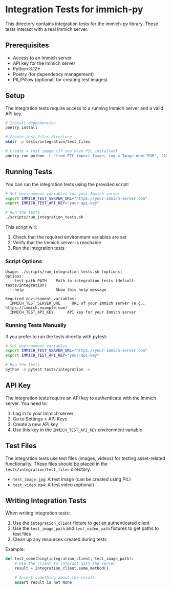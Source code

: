 # Integration Tests for immich-py

This directory contains integration tests for the immich-py library. These tests interact with a real Immich server.

## Prerequisites

- Access to an Immich server
- API key for the Immich server
- Python 3.12+
- Poetry (for dependency management)
- PIL/Pillow (optional, for creating test images)

## Setup

The integration tests require access to a running Immich server and a valid API key.

```bash
# Install dependencies
poetry install

# Create test files directory
mkdir -p tests/integration/test_files

# Create a test image (if you have PIL installed)
poetry run python -c "from PIL import Image; img = Image.new('RGB', (100, 100), color='red'); img.save('tests/integration/test_files/test_image.jpg')"
```

## Running Tests

You can run the integration tests using the provided script:

```bash
# Set environment variables for your Immich server
export IMMICH_TEST_SERVER_URL="https://your-immich-server.com"
export IMMICH_TEST_API_KEY="your-api-key"

# Run the tests
./scripts/run_integration_tests.sh
```

This script will:
1. Check that the required environment variables are set
2. Verify that the Immich server is reachable
3. Run the integration tests

### Script Options

```
Usage: ./scripts/run_integration_tests.sh [options]
Options:
  --test-path PATH    Path to integration tests (default: tests/integration)
  --help              Show this help message

Required environment variables:
  IMMICH_TEST_SERVER_URL     URL of your Immich server (e.g., https://immich.example.com)
  IMMICH_TEST_API_KEY      API key for your Immich server
```

### Running Tests Manually

If you prefer to run the tests directly with pytest:

```bash
# Set environment variables
export IMMICH_TEST_SERVER_URL="https://your-immich-server.com"
export IMMICH_TEST_API_KEY="your-api-key"

# Run the tests
python -m pytest tests/integration -v
```

## API Key

The integration tests require an API key to authenticate with the Immich server. You need to:

1. Log in to your Immich server
2. Go to Settings > API Keys
3. Create a new API key
4. Use this key in the `IMMICH_TEST_API_KEY` environment variable

## Test Files

The integration tests use test files (images, videos) for testing asset-related functionality. These files should be placed in the `tests/integration/test_files` directory.

- `test_image.jpg`: A test image (can be created using PIL)
- `test_video.mp4`: A test video (optional)

## Writing Integration Tests

When writing integration tests:

1. Use the `integration_client` fixture to get an authenticated client
2. Use the `test_image_path` and `test_video_path` fixtures to get paths to test files
3. Clean up any resources created during tests

Example:

```python
def test_something(integration_client, test_image_path):
    # Use the client to interact with the server
    result = integration_client.some_method()

    # Assert something about the result
    assert result is not None
